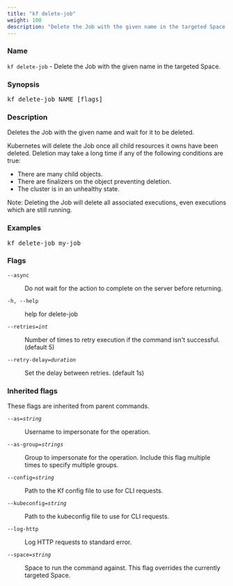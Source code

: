 ```yaml
---
title: "kf delete-job"
weight: 100
description: "Delete the Job with the given name in the targeted Space."
---
```

### Name

<code translate="no">kf delete-job</code> - Delete the Job with the given name in the targeted Space.

### Synopsis

<pre translate="no">kf delete-job NAME [flags]</pre>

### Description

Deletes the Job with the given name and wait for it to be deleted.

Kubernetes will delete the Job once all child resources it owns have been deleted.
Deletion may take a long time if any of the following conditions are true:

* There are many child objects.
* There are finalizers on the object preventing deletion.
* The cluster is in an unhealthy state.

Note: Deleting the Job will delete all associated executions,
even executions which are still running.

### Examples

<pre translate="no">
kf delete-job my-job</pre>

### Flags

<dl>
<dt><code translate="no">--async</code></dt>
<dd><p>Do not wait for the action to complete on the server before returning.</p>
</dd>
<dt><code translate="no">-h, --help</code></dt>
<dd><p>help for delete-job</p>
</dd>
<dt><code translate="no">--retries=<var translate="no">int</var></code></dt>
<dd><p>Number of times to retry execution if the command isn't successful. (default 5)</p>
</dd>
<dt><code translate="no">--retry-delay=<var translate="no">duration</var></code></dt>
<dd><p>Set the delay between retries. (default 1s)</p>
</dd>
</dl>


### Inherited flags

These flags are inherited from parent commands.

<dl>
<dt><code translate="no">--as=<var translate="no">string</var></code></dt>
<dd><p>Username to impersonate for the operation.</p>
</dd>
<dt><code translate="no">--as-group=<var translate="no">strings</var></code></dt>
<dd><p>Group to impersonate for the operation. Include this flag multiple times to specify multiple groups.</p>
</dd>
<dt><code translate="no">--config=<var translate="no">string</var></code></dt>
<dd><p>Path to the Kf config file to use for CLI requests.</p>
</dd>
<dt><code translate="no">--kubeconfig=<var translate="no">string</var></code></dt>
<dd><p>Path to the kubeconfig file to use for CLI requests.</p>
</dd>
<dt><code translate="no">--log-http</code></dt>
<dd><p>Log HTTP requests to standard error.</p>
</dd>
<dt><code translate="no">--space=<var translate="no">string</var></code></dt>
<dd><p>Space to run the command against. This flag overrides the currently targeted Space.</p>
</dd>
</dl>


